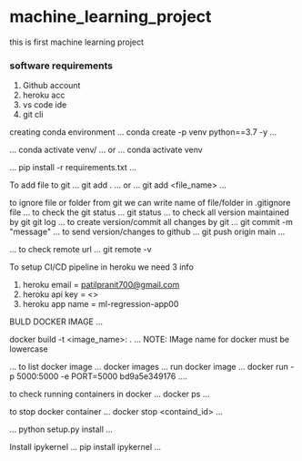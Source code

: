 # machine_learning_project
this is first machine learning project

### software requirements
1. Github account
2. heroku acc
3. vs code ide
4. git cli


creating conda environment
...
conda create -p venv python==3.7 -y 
...

...
conda activate venv/
...
or
...
conda activate venv

...
pip install -r requirements.txt
...

To add file to git
...
git add .
...
or
...
git add <file_name>
...

to ignore file or folder from git we can write name of file/folder in .gitignore file
...
to check the git status
...
git status
...
to check all version maintained by git 
git log
...
to create version/commit all changes by git
...
git commit -m "message"
...
to send version/changes to github
...
git push origin main
...

...
to check remote url
...
git remote -v


To setup CI/CD pipeline in heroku we need 3 info
1. heroku email = patilpranit700@gmail.com
2. heroku api key = <>
3. heroku app name = ml-regression-app00


BULD DOCKER IMAGE
...

docker build -t <image_name>:<tagname> .
...
NOTE: IMage name for docker must be lowercase

...
to list docker image
...
docker images
...
run docker image
...
docker run -p 5000:5000 -e PORT=5000 bd9a5e349176
....

to check running containers in docker
...
docker ps
...

to stop docker container
...
docker stop <containd_id>
...

...
python setup.py install
...

Install ipykernel
...
pip install ipykernel
...
